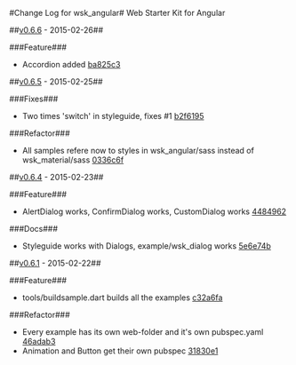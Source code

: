 #Change Log for wsk_angular#
Web Starter Kit for Angular

##[v0.6.6](http://github.com/mikemitterer/dart-wsk-angular/compare/v0.6.5...v0.6.6) - 2015-02-26##

###Feature###
* Accordion added [ba825c3](http://github.com/mikemitterer/dart-wsk-angular/commit/ba825c34b5ea6864f28edc67ccb349d18ac79965)

##[v0.6.5](http://github.com/mikemitterer/dart-wsk-angular/compare/v0.6.4...v0.6.5) - 2015-02-25##

###Fixes###
* Two times 'switch' in styleguide, fixes #1 [b2f6195](http://github.com/mikemitterer/dart-wsk-angular/commit/b2f6195c3d0437dc0c5b5dd9a9ea387316fd9417)

###Refactor###
* All samples refere now to styles in wsk_angular/sass instead of wsk_material/sass [0336c6f](http://github.com/mikemitterer/dart-wsk-angular/commit/0336c6f066b1c735d394a93d01922e1bf9b07e74)

##[v0.6.4](http://github.com/mikemitterer/dart-wsk-angular/compare/v0.6.3...v0.6.4) - 2015-02-23##

###Feature###
* AlertDialog works, ConfirmDialog works, CustomDialog works [4484962](http://github.com/mikemitterer/dart-wsk-angular/commit/44849629b486d4be1865f85b8d2fe01d43fdc6bb)

###Docs###
* Styleguide works with Dialogs, example/wsk_dialog works [5e6e74b](http://github.com/mikemitterer/dart-wsk-angular/commit/5e6e74b7e48b1d200b1837dd0d5e4b51ef0f132f)

##[v0.6.1](http://github.com/mikemitterer/dart-wsk-angular/compare/v0.6.0...v0.6.1) - 2015-02-22##

###Feature###
* tools/buildsample.dart builds all the examples [c32a6fa](http://github.com/mikemitterer/dart-wsk-angular/commit/c32a6fa52449073eed4db1adce884f62b6971a05)

###Refactor###
* Every example has its own web-folder and it's own pubspec.yaml [46adab3](http://github.com/mikemitterer/dart-wsk-angular/commit/46adab344efe42a7813a1c5156069e5dcf4dbc08)
* Animation and Button get their own pubspec [31830e1](http://github.com/mikemitterer/dart-wsk-angular/commit/31830e1fd4a74074566b4a831dfec5e26f1494a8)
